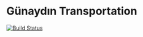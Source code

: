 # Günaydın Transportation
[![Build Status](https://travis-ci.org/px-gunaydintransportation/gunaydintransportation.svg?branch=master)](https://travis-ci.org/px-gunaydintransportation/gunaydintransportation)
